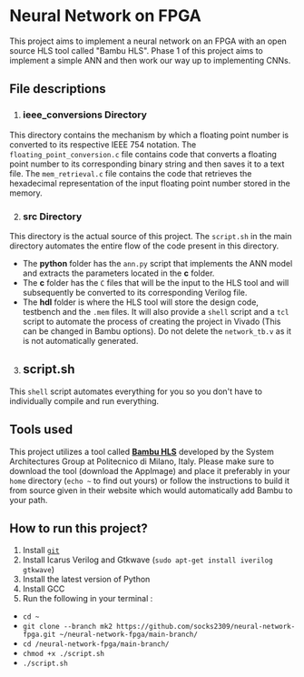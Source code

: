 # Neural Network on FPGA
This project aims to implement a neural network on an FPGA with an open source HLS tool called "Bambu HLS". Phase 1 of this project aims to implement a simple ANN and then work our way up to implementing CNNs. 

## File descriptions
1. ### ieee_conversions Directory
This directory contains the mechanism by which a floating point number is converted to its respective IEEE 754 notation. The `floating_point_conversion.c` file contains code that converts a floating point number to its corresponding binary string and then saves it to a text file. The `mem_retrieval.c` file contains the code that retrieves the hexadecimal representation of the input floating point number stored in the memory.

2. ### src Directory
This directory is the actual source of this project. The `script.sh` in the main directory automates the entire flow of the code present in this directory. 
- The **python** folder has the `ann.py` script that implements the ANN model and extracts the parameters located in the **c** folder. 
- The **c** folder has the `C` files that will be the input to the HLS tool and will subsequently be converted to its corresponding Verilog file.
- The **hdl** folder is where the HLS tool will store the design code, testbench and the `.mem` files. It will also provide a `shell` script and a `tcl` script to automate the process of creating the project in Vivado (This can be changed in Bambu options). Do not delete the `network_tb.v` as it is not automatically generated.

3. ## script.sh
This `shell` script automates everything for you so you don't have to individually compile and run everything.

## Tools used
This project utilizes a tool called [**Bambu HLS**](https://panda.deib.polimi.it/?page_id=31) developed by the System Architectures Group at Politecnico di Milano, Italy. Please make sure to download the tool (download the AppImage) and place it preferably in your `home` directory (`echo ~` to find out yours) or follow the instructions to build it from source given in their website which would automatically add Bambu to your path. 

## How to run this project?
1. Install [`git`](https://git-scm.com/book/en/v2/Getting-Started-Installing-Git)
2. Install Icarus Verilog and Gtkwave (`sudo apt-get install iverilog gtkwave`) 
3. Install the latest version of Python
4. Install GCC
5. Run the following in your terminal :
- `cd ~`
- `git clone --branch mk2 https://github.com/socks2309/neural-network-fpga.git ~/neural-network-fpga/main-branch/` 
- `cd /neural-network-fpga/main-branch/` 
- `chmod +x ./script.sh`
- `./script.sh`